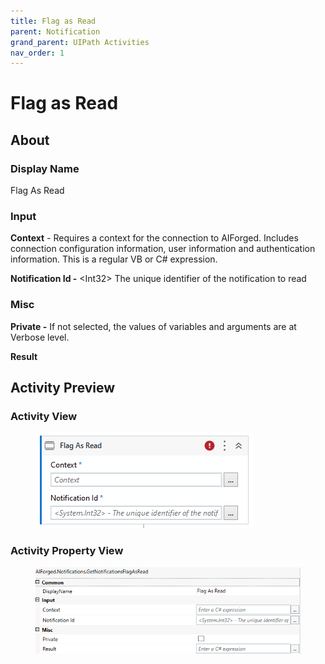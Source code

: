 ```yaml
---
title: Flag as Read
parent: Notification
grand_parent: UIPath Activities
nav_order: 1
---
```


# Flag as Read

## About

### Display Name

Flag As Read

### Input

**Context** - Requires a context for the connection to AIForged. Includes connection configuration information, user information and authentication information. This is a regular VB or C# expression.

**Notification Id -** \<Int32> The unique identifier of the notification to read

### Misc

**Private -** If not selected, the values of variables and arguments are at Verbose level.

**Result**

## Activity Preview

### Activity View

<figure><img src="../../.gitbook/assets/image (7) (1) (1).png" alt=""><figcaption></figcaption></figure>

### Activity Property View

<figure><img src="../../.gitbook/assets/image (91).png" alt=""><figcaption></figcaption></figure>
